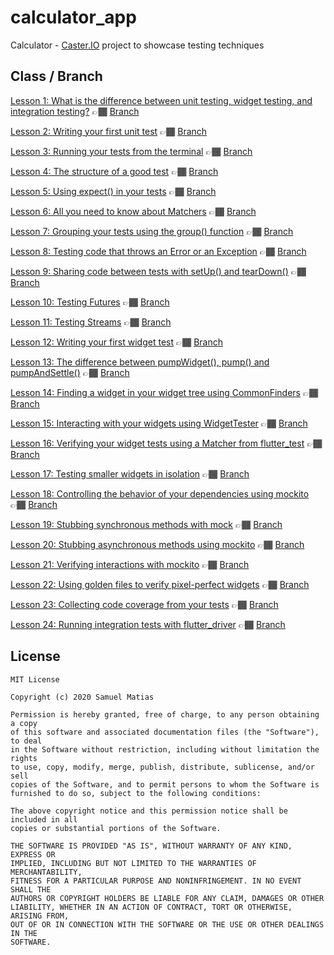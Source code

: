 # calculator_app

Calculator - [Caster.IO](https://caster.io) project to showcase testing techniques

## Class / Branch

[Lesson 1: What is the difference between unit testing, widget testing, and integration testing?](https://caster.io/lessons/lesson-1-what-is-the-difference-between-unit-testing-widget-testing-and-integration-testing) 👉🏾 [Branch](https://github.com/samuelematias/calculator_app/tree/lesson1)

[Lesson 2: Writing your first unit test](https://caster.io/lessons/lesson-2-writing-your-first-unit-test) 👉🏾 [Branch](https://github.com/samuelematias/calculator_app/tree/lesson2)

[Lesson 3: Running your tests from the terminal](https://caster.io/lessons/lesson-3-running-your-tests-from-the-terminal) 👉🏾 [Branch](https://github.com/samuelematias/calculator_app/tree/lesson3)

[Lesson 4: The structure of a good test](https://caster.io/lessons/lesson-4-the-structure-of-a-good-test) 👉🏾 [Branch](https://github.com/samuelematias/calculator_app/tree/lesson4)

[Lesson 5: Using expect() in your tests](https://caster.io/lessons/lesson-5-using-expect-in-your-tests) 👉🏾 [Branch](https://github.com/samuelematias/calculator_app/tree/lesson5)

[Lesson 6: All you need to know about Matchers](https://caster.io/lessons/lesson-6-all-you-need-to-know-about-matchers) 👉🏾 [Branch](https://github.com/samuelematias/calculator_app/tree/lesson6)

[Lesson 7: Grouping your tests using the group() function](https://caster.io/lessons/lesson-7-grouping-your-tests-using-the-group-function) 👉🏾 [Branch](https://github.com/samuelematias/calculator_app/tree/lesson7)

[Lesson 8: Testing code that throws an Error or an Exception](https://caster.io/lessons/lesson-8-testing-code-that-throws-an-error-or-an-exception) 👉🏾 [Branch](https://github.com/samuelematias/calculator_app/tree/lesson8)

[Lesson 9: Sharing code between tests with setUp() and tearDown()](https://caster.io/lessons/lesson-9-sharing-code-between-tests-with-setup-and-teardown) 👉🏾 [Branch](https://github.com/samuelematias/calculator_app/tree/lesson9)

[Lesson 10: Testing Futures](https://caster.io/lessons/lesson-10-testing-futures) 👉🏾 [Branch](https://github.com/samuelematias/calculator_app/tree/lesson10)

[Lesson 11: Testing Streams](https://caster.io/lessons/lesson-11-testing-streams) 👉🏾 [Branch](https://github.com/samuelematias/calculator_app/tree/lesson11)

[Lesson 12: Writing your first widget test](https://caster.io/lessons/lesson-12-writing-your-first-widget-test) 👉🏾 [Branch](https://github.com/samuelematias/calculator_app/tree/lesson12)

[Lesson 13: The difference between pumpWidget(), pump() and pumpAndSettle()](https://caster.io/lessons/lesson-13-the-difference-between-pumpwidget-pump-and-pumpandsettle) 👉🏾 [Branch](https://github.com/samuelematias/calculator_app/tree/lesson13)

[Lesson 14: Finding a widget in your widget tree using CommonFinders](https://caster.io/lessons/lesson-14-finding-a-widget-in-your-widget-tree-using-commonfinders) 👉🏾 [Branch](https://github.com/samuelematias/calculator_app/tree/lesson14)

[Lesson 15: Interacting with your widgets using WidgetTester](https://caster.io/lessons/lesson-15-interacting-with-your-widgets-using-widgettester) 👉🏾 [Branch](https://github.com/samuelematias/calculator_app/tree/lesson15)

[Lesson 16: Verifying your widget tests using a Matcher from flutter_test](https://caster.io/lessons/lesson-16-verifying-your-widget-tests-using-a-matcher-from-flutter_test) 👉🏾 [Branch](https://github.com/samuelematias/calculator_app/tree/lesson16)

[Lesson 17: Testing smaller widgets in isolation](https://caster.io/lessons/-lesson-17-testing-smaller-widgets-in-isolation) 👉🏾 [Branch](https://github.com/samuelematias/calculator_app/tree/lesson17)

[Lesson 18: Controlling the behavior of your dependencies using mockito](https://caster.io/lessons/lesson-18-controlling-the-behavior-of-your-dependencies-using-mockito) 👉🏾 [Branch](https://github.com/samuelematias/calculator_app/tree/lesson18)

[Lesson 19: Stubbing synchronous methods with mock](https://caster.io/lessons/lesson-19-stubbing-synchronous-methods-with-mockito) 👉🏾 [Branch](https://github.com/samuelematias/calculator_app/tree/lesson19)

[Lesson 20: Stubbing asynchronous methods using mockito](https://caster.io/lessons/lesson-20-stubbing-asynchronous-methods-using-mockito) 👉🏾 [Branch](https://github.com/samuelematias/calculator_app/tree/lesson20)


[Lesson 21: Verifying interactions with mockito](https://caster.io/lessons/lesson-21-verifying-interactions-with-mockito) 👉🏾 [Branch](https://github.com/samuelematias/calculator_app/tree/lesson21)

[Lesson 22: Using golden files to verify pixel-perfect widgets](https://caster.io/lessons/lesson-22-using-golden-files-to-verify-pixel-perfect-widgets) 👉🏾 [Branch](https://github.com/samuelematias/calculator_app/tree/lesson22)

[Lesson 23: Collecting code coverage from your tests](https://caster.io/lessons/lesson-23-collecting-code-coverage-from-your-tests) 👉🏾 [Branch](https://github.com/samuelematias/calculator_app/tree/lesson23)

[Lesson 24: Running integration tests with flutter_driver](https://caster.io/lessons/lesson-24-running-integration-tests-with-flutter_driver) 👉🏾 [Branch](https://github.com/samuelematias/calculator_app/tree/lesson24)

## License

```
MIT License

Copyright (c) 2020 Samuel Matias

Permission is hereby granted, free of charge, to any person obtaining a copy
of this software and associated documentation files (the "Software"), to deal
in the Software without restriction, including without limitation the rights
to use, copy, modify, merge, publish, distribute, sublicense, and/or sell
copies of the Software, and to permit persons to whom the Software is
furnished to do so, subject to the following conditions:

The above copyright notice and this permission notice shall be included in all
copies or substantial portions of the Software.

THE SOFTWARE IS PROVIDED "AS IS", WITHOUT WARRANTY OF ANY KIND, EXPRESS OR
IMPLIED, INCLUDING BUT NOT LIMITED TO THE WARRANTIES OF MERCHANTABILITY,
FITNESS FOR A PARTICULAR PURPOSE AND NONINFRINGEMENT. IN NO EVENT SHALL THE
AUTHORS OR COPYRIGHT HOLDERS BE LIABLE FOR ANY CLAIM, DAMAGES OR OTHER
LIABILITY, WHETHER IN AN ACTION OF CONTRACT, TORT OR OTHERWISE, ARISING FROM,
OUT OF OR IN CONNECTION WITH THE SOFTWARE OR THE USE OR OTHER DEALINGS IN THE
SOFTWARE.
```
